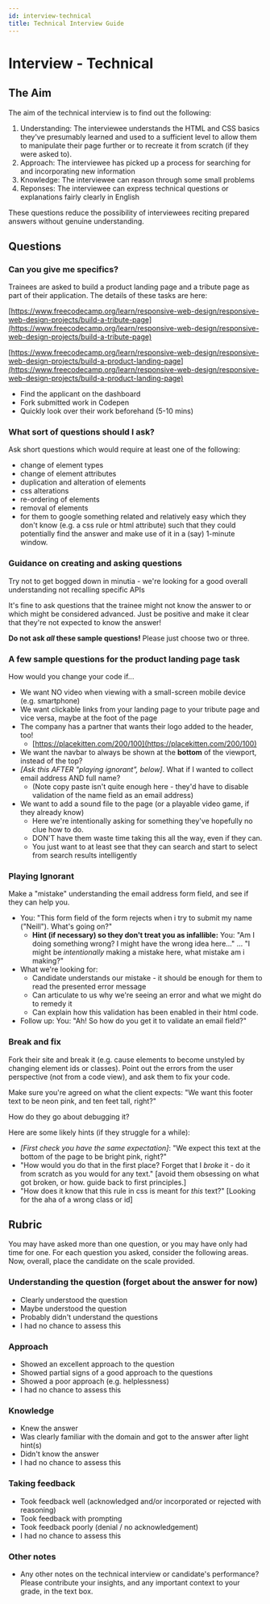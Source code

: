 ```yaml
---
id: interview-technical
title: Technical Interview Guide
---
```


# Interview - Technical

## The Aim

The aim of the technical interview is to find out the following:

1. Understanding: The interviewee understands the HTML and CSS basics they've presumably learned and used to a sufficient level to allow them to manipulate their page further or to recreate it from scratch \(if they were asked to\).
2. Approach: The interviewee has picked up a process for searching for and incorporating new information
3. Knowledge: The interviewee can reason through some small problems
4. Reponses: The interviewee can express technical questions or explanations fairly clearly in English

These questions reduce the possibility of interviewees reciting prepared answers without genuine understanding.  


## Questions

### Can you give me specifics?

Trainees are asked to build a product landing page and a tribute page as part of their application. The details of these tasks are here:

[https://www.freecodecamp.org/learn/responsive-web-design/responsive-web-design-projects/build-a-tribute-page](https://www.freecodecamp.org/learn/responsive-web-design/responsive-web-design-projects/build-a-tribute-page)

[https://www.freecodecamp.org/learn/responsive-web-design/responsive-web-design-projects/build-a-product-landing-page](https://www.freecodecamp.org/learn/responsive-web-design/responsive-web-design-projects/build-a-product-landing-page) 

* Find the applicant on the dashboard
* Fork submitted work in Codepen
* Quickly look over their work beforehand \(5-10 mins\)

### What sort of questions should I ask?

Ask short questions which would require at least one of the following:

* change of element types
* change of element attributes
* duplication and alteration of elements
* css alterations
* re-ordering of elements
* removal of elements
* for them to google something related and relatively easy which they don't know \(e.g. a css rule or html attribute\) such that they could potentially find the answer and make use of it in a \(say\) 1-minute window.

### Guidance on creating and asking questions

Try not to get bogged down in minutia - we're looking for a good overall understanding not recalling specific APIs

It's fine to ask questions that the trainee might not know the answer to or which might be considered advanced. Just be positive and make it clear that they're not expected to know the answer!

**Do not ask _all_ these sample questions!** Please just choose two or three.

### A few sample questions for the product landing page task

How would you change your code if...

* We want NO video when viewing with a small-screen mobile device \(e.g. smartphone\)
* We want clickable links from your landing page to your tribute page and vice versa, maybe at the foot of the page
* The company has a partner that wants their logo added to the header, too!
  * [https://placekitten.com/200/100](https://placekitten.com/200/100)
* We want the navbar to always be shown at the **bottom** of the viewport, instead of the top?
* _\[Ask this AFTER "playing ignorant", below\]_. What if I wanted to collect email address AND full name?
  * \(Note copy paste isn't quite enough here - they'd have to disable validation of the name field as an email address\)
* We want to add a sound file to the page \(or a playable video game, if they already know\)
  * Here we're intentionally asking for something they've hopefully no clue how to do.
  * DON'T have them waste time taking this all the way, even if they can.
  * You just want to at least see that they can search and start to select from search results intelligently

### Playing Ignorant

Make a "mistake" understanding the email address form field, and see if they can help you.

* You: "This form field of the form rejects when i try to submit my name \("Neill"\). What's going on?"
  * **Hint \(if necessary\) so they don't treat you as infallible:** You: "Am I doing something wrong? I might have the wrong idea here..." ... "I might be _intentionally_ making a mistake here, what mistake am i making?"
* What we're looking for:
  * Candidate understands our mistake - it should be enough for them to read the presented error message
  * Can articulate to us why we're seeing an error and what we might do to remedy it
  * Can explain how this validation has been enabled in their html code.
* Follow up: You: "Ah! So how do you get it to validate an email field?"

### Break and fix

Fork their site and break it \(e.g. cause elements to become unstyled by changing element ids or classes\). Point out the errors from the user perspective \(not from a code view\), and ask them to fix your code.

Make sure you're agreed on what the client expects: "We want this footer text to be neon pink, and ten feet tall, right?"

How do they go about debugging it?

Here are some likely hints \(if they struggle for a while\):

* _\[First check you have the same expectation\]_: "We expect this text at the bottom of the page to be bright pink, right?"
* "How would you do that in the first place? Forget that I _broke_ it - do it from scratch as you would for any text." \[avoid them obsessing on what got broken, or how. guide back to first principles.\]
* "How does it know that this rule in css is meant for _this_ text?" \[Looking for the aha of a wrong class or id\]

## Rubric

You may have asked more than one question, or you may have only had time for one. For each question you asked, consider the following areas. Now, overall, place the candidate on the scale provided.

### Understanding the question \(forget about the answer for now\)

* Clearly understood the question
* Maybe understood the question
* Probably didn't understand the questions
* I had no chance to assess this

### Approach

* Showed an excellent approach to the question
* Showed partial signs of a good approach to the questions
* Showed a poor approach \(e.g. helplessness\)
* I had no chance to assess this

### Knowledge

* Knew the answer
* Was clearly familiar with the domain and got to the answer after light hint\(s\)
* Didn't know the answer
* I had no chance to assess this

### Taking feedback

* Took feedback well \(acknowledged and/or incorporated or rejected with reasoning\)
* Took feedback with prompting
* Took feedback poorly \(denial / no acknowledgement\)
* I had no chance to assess this

### Other notes

* Any other notes on the technical interview or candidate's performance? Please contribute your insights, and any important context to your grade, in the text box.

